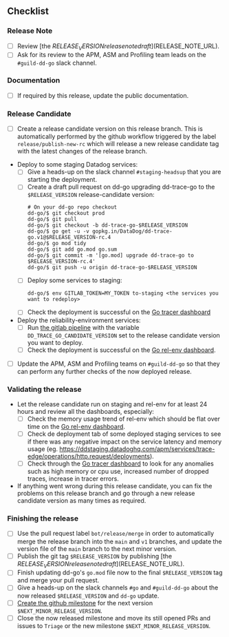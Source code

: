 ## Checklist

### Release Note

- [ ] Review [the $RELEASE_VERSION release note draft]($RELEASE_NOTE_URL).
- [ ] Ask for its review to the APM, ASM and Profiling team leads on the `#guild-dd-go` slack channel.

### Documentation

- [ ] If required by this release, update the public documentation.

### Release Candidate

- [ ] Create a release candidate version on this release branch. This is automatically performed by the github workflow 
  triggered by the label `release/publish-new-rc` which will release a new release candidate tag with the latest changes
  of the release branch.

- Deploy to some staging Datadog services:
  - [ ] Give a heads-up on the slack channel `#staging-headsup` that you are starting the deployment.
  - [ ] Create a draft pull request on dd-go upgrading dd-trace-go to the `$RELEASE_VERSION` release-candidate version:
    ```console
    # On your dd-go repo checkout
    dd-go/$ git checkout prod
    dd-go/$ git pull
    dd-go/$ git checkout -b dd-trace-go-$RELEASE_VERSION
    dd-go/$ go get -u -v gopkg.in/DataDog/dd-trace-go.v1@$RELEASE_VERSION-rc.4
    dd-go/$ go mod tidy
    dd-go/$ git add go.mod go.sum
    dd-go/$ git commit -m '[go.mod] upgrade dd-trace-go to $RELEASE_VERSION-rc.4'
    dd-go/$ git push -u origin dd-trace-go-$RELEASE_VERSION
    ```
  - [ ] Deploy some services to staging:
    ```console
    dd-go/$ env GITLAB_TOKEN=MY_TOKEN to-staging <the services you want to redeploy>
    ```
  - [ ] Check the deployment is successful on the [Go tracer dashboard]

- Deploy the reliability-environment services:
  - [ ] Run [the gitlab pipeline](https://gitlab.ddbuild.io/DataDog/datadog-reliability-env/-/pipelines/new)
    with the variable `DD_TRACE_GO_CANDIDATE_VERSION` set to the release candidate version you want to deploy.
  - [ ] Check the deployment is successful on the [Go rel-env dashboard].

- [ ] Update the APM, ASM and Profiling teams on `#guild-dd-go` so that they can perform any further checks of the now
  deployed release.

### Validating the release

- Let the release candidate run on staging and rel-env for at least 24 hours and review all the dashboards, especially:
  - [ ] Check the memory usage trend of rel-env which should be flat over time on the [Go rel-env dashboard].
  - [ ] Check de deployment tab of some deployed staging services to see if there was any negative impact on the
    service latency and memory usage (eg. https://ddstaging.datadoghq.com/apm/services/trace-edge/operations/http.request/deployments).
  - [ ] Check through the [Go tracer dashboard] to look for any anomalies such as high memory or cpu use, increased
    number of dropped traces, increase in tracer errors.

- If anything went wrong during this release candidate, you can fix the problems on this release branch and go through a
  new release candidate version as many times as required.

### Finishing the release

- [ ] Use the pull request label `bot/release/merge` in order to automatically merge the release branch into the `main`
  and `v1` branches, and update the version file of the `main` branch to the next minor version.
- [ ] Publish the git tag `$RELEASE_VERSION` by publishing [the $RELEASE_VERSION release note draft]($RELEASE_NOTE_URL).
- [ ] Finish updating dd-go's `go.mod` file now to the final `$RELEASE_VERSION` tag and merge your pull request.
- [ ] Give a heads-up on the slack channels `#go` and `#guild-dd-go` about the now released `$RELEASE_VERSION` and
 `dd-go` update.
- [ ] [Create the github milestone](https://github.com/DataDog/dd-trace-go/milestones/new) for the next version `$NEXT_MINOR_RELEASE_VERSION`.
- [ ] Close the now released milestone and move its still opened PRs and issues to `Triage` or the new milestone `$NEXT_MINOR_RELEASE_VERSION`.

[Go tracer dashboard]: https://ddstaging.datadoghq.com/dashboard/r92-2p7-shv/go-tracer
[Go rel-env dashboard]: https://ddstaging.datadoghq.com/dashboard/s2a-5wy-g5b/go-reliability-env-dashboard
